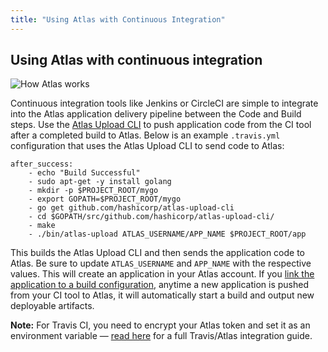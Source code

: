 ```yaml
---
title: "Using Atlas with Continuous Integration"
---
```

## Using Atlas with continuous integration
![How Atlas works](/help-images/how-atlas-works.png)

Continuous integration tools like Jenkins or CircleCI are simple to integrate into the Atlas application delivery pipeline between the Code and Build steps. Use the [Atlas Upload CLI](https://github.com/hashicorp/atlas-upload-cli) to push application code from the CI tool after a completed build to Atlas. Below is an example `.travis.yml` configuration that uses the Atlas Upload CLI to send code to Atlas:

	after_success:
	    - echo "Build Successful"
	    - sudo apt-get -y install golang
	    - mkdir -p $PROJECT_ROOT/mygo
	    - export GOPATH=$PROJECT_ROOT/mygo
	    - go get github.com/hashicorp/atlas-upload-cli
	    - cd $GOPATH/src/github.com/hashicorp/atlas-upload-cli/
	    - make
	    - ./bin/atlas-upload ATLAS_USERNAME/APP_NAME $PROJECT_ROOT/app

This builds the Atlas Upload CLI and then sends the application code to Atlas. Be sure to update `ATLAS_USERNAME` and `APP_NAME` with the respective values. This will create an application in your Atlas account. If you [link the application to a build configuration](https://atlas.hashicorp.com/help/getting-started/run-your-application), anytime a new application is pushed from your CI tool to Atlas, it will automatically start a build and output new deployable artifacts.

**Note:** For Travis CI, you need to encrypt your Atlas token and set it as an environment variable — [read here](https://github.com/hashicorp/atlas-examples/tree/master/TravisCI) for a full Travis/Atlas integration guide. 
